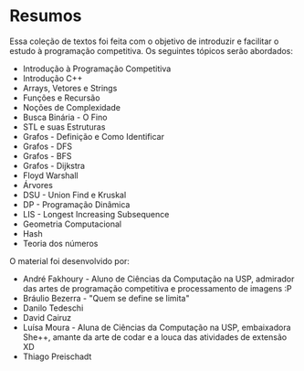 # Resumos

Essa coleção de textos foi feita com o objetivo de introduzir e facilitar o estudo à programação competitiva. Os seguintes tópicos serão abordados:

- Introdução à Programação Competitiva
- Introdução C++
- Arrays, Vetores e Strings
- Funções e Recursão
- Noções de Complexidade
- Busca Binária - O Fino
- STL e suas Estruturas
- Grafos - Definição e Como Identificar
- Grafos - DFS
- Grafos - BFS
- Grafos - Dijkstra
- Floyd Warshall
- Árvores
- DSU - Union Find e Kruskal
- DP - Programação Dinâmica
- LIS - Longest Increasing Subsequence
- Geometria Computacional
- Hash
- Teoria dos números

O material foi desenvolvido por:
- André Fakhoury - Aluno de Ciências da Computação na USP, admirador das artes de programação competitiva e processamento de imagens :P
- Bráulio Bezerra - "Quem se define se limita" 
- Danilo Tedeschi
- David Cairuz
- Luísa Moura - Aluna de Ciências da Computação na USP, embaixadora She++, amante da arte de codar e a louca das atividades de extensão XD
- Thiago Preischadt